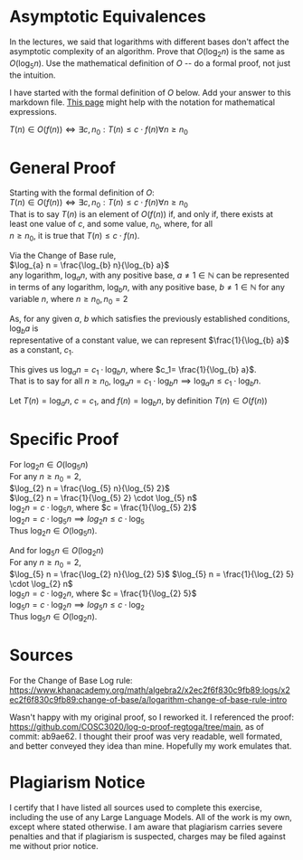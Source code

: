 # Asymptotic Equivalences

In the lectures, we said that logarithms with different bases don't affect the
asymptotic complexity of an algorithm. Prove that $O(\log_{2} n)$ is the same as
$O(\log_{5} n)$. Use the mathematical definition of $O$ -- do a formal proof,
not just the intuition.

I have started with the formal definition of $O$ below. Add your answer to this
markdown file. [This
page](https://docs.github.com/en/get-started/writing-on-github/working-with-advanced-formatting/writing-mathematical-expressions)
might help with the notation for mathematical expressions.

$T(n) \in O(f(n)) \iff \exists c, n_0: T(n) \leq c \cdot f(n) \forall n \geq n_0$  

# General Proof  

Starting with the formal definition of $O$:  
$T(n) \in O(f(n)) \iff \exists c, n_0: T(n) \leq c \cdot f(n) \forall n \geq n_0$  
That is to say $T(n)$ is an element of $O(f(n))$ if, and only if, there exists at  
least one value of $c$, and some value, $n_0$, where, for all  
$n \ge n_0$, it is true that $T(n) \le c \cdot f(n)$.  

Via the Change of Base rule,  
$\log_{a} n = \frac{\log_{b} n}{\log_{b} a}$  
any logarithm, $\log_{a} n$, with any positive base, $a \neq 1 \in \mathbb{N}$ can be represented  
in terms of any logarithm, $\log_{b} n$, with any positive base, $b \neq 1 \in \mathbb{N}$ for any  
variable $n$, where $n \geq n_0, n_0 = 2$  

As, for any given $a$, $b$ which satisfies the previously established conditions, $\log_{b} a$ is  
representative of a constant value, we can represent $\frac{1}{\log_{b} a}$ as a constant, $c_1$.

This gives us $\log_{a} n=c_1 \cdot \log_{b} n$, where $c_1= \frac{1}{\log_{b} a}$.  
That is to say for all $n \geq n_0$, $\log_{a} n=c_1 \cdot \log_{b} n \implies \log_{a} n \leq c_1 \cdot \log_{b} n$.

Let $T(n)= \log_{a} n$, $c=c_1$, and $f(n)=\log_{b} n$, by definition $T(n) \in O(f(n))$

# Specific Proof

For $\log_{2} n \in O(\log_{5} n)$  
For any $n \geq n_0 = 2$,  
$\log_{2} n = \frac{\log_{5} n}{\log_{5} 2}$  
$\log_{2} n = \frac{1}{\log_{5} 2} \cdot \log_{5} n$  
$\log_{2} n = c \cdot \log_{5} n$, where $c = \frac{1}{\log_{5} 2}$  
$\log_{2} n = c \cdot \log_{5} n \implies log_{2} n \leq c \cdot \log_{5}$  
Thus $\log_{2} n \in O(\log_{5} n)$.  

And for $\log_{5} n \in O(\log_{2} n)$  
For any $n \geq n_0 = 2$,  
$\log_{5} n = \frac{\log_{2} n}{\log_{2} 5}$
$\log_{5} n = \frac{1}{\log_{2} 5} \cdot \log_{2} n$  
$\log_{5} n = c \cdot \log_{2} n$, where $c = \frac{1}{\log_{2} 5}$  
$\log_{5} n = c \cdot \log_{2} n \implies log_{5} n \leq c \cdot \log_{2}$  
Thus $\log_{5} n \in O(\log_{2} n)$.  

# Sources

For the Change of Base Log rule:  
https://www.khanacademy.org/math/algebra2/x2ec2f6f830c9fb89:logs/x2ec2f6f830c9fb89:change-of-base/a/logarithm-change-of-base-rule-intro  

Wasn't happy with my original proof, so I reworked it. I referenced the proof: https://github.com/COSC3020/log-o-proof-regtoga/tree/main, as of commit: ab9ae62. I thought their proof was very readable, well formated, and better conveyed they idea than mine. Hopefully my work emulates that.

# Plagiarism Notice

I certify that I have listed all sources used to complete this exercise, including the use of any Large Language Models. All of the work is my own, except where stated otherwise. I am aware that plagiarism carries severe penalties and that if plagiarism is suspected, charges may be filed against me without prior notice.
